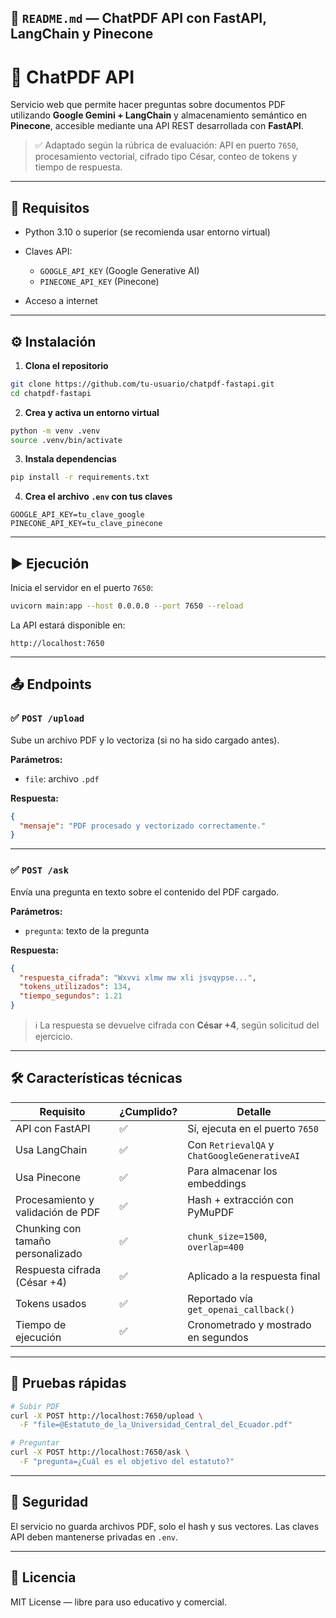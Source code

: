 
## 📘 `README.md` — ChatPDF API con FastAPI, LangChain y Pinecone

# 🧠 ChatPDF API

Servicio web que permite hacer preguntas sobre documentos PDF utilizando **Google Gemini + LangChain** y almacenamiento semántico en **Pinecone**, accesible mediante una API REST desarrollada con **FastAPI**.

> ✅ Adaptado según la rúbrica de evaluación: API en puerto `7650`, procesamiento vectorial, cifrado tipo César, conteo de tokens y tiempo de respuesta.

---

## 🚀 Requisitos

* Python 3.10 o superior (se recomienda usar entorno virtual)
* Claves API:

  * `GOOGLE_API_KEY` (Google Generative AI)
  * `PINECONE_API_KEY` (Pinecone)
* Acceso a internet

---

## ⚙️ Instalación

1. **Clona el repositorio**

```bash
git clone https://github.com/tu-usuario/chatpdf-fastapi.git
cd chatpdf-fastapi
```

2. **Crea y activa un entorno virtual**

```bash
python -m venv .venv
source .venv/bin/activate
```

3. **Instala dependencias**

```bash
pip install -r requirements.txt
```

4. **Crea el archivo `.env` con tus claves**

```env
GOOGLE_API_KEY=tu_clave_google
PINECONE_API_KEY=tu_clave_pinecone
```

---

## ▶️ Ejecución

Inicia el servidor en el puerto `7650`:

```bash
uvicorn main:app --host 0.0.0.0 --port 7650 --reload
```

La API estará disponible en:

```
http://localhost:7650
```

---

## 📤 Endpoints

### ✅ `POST /upload`

Sube un archivo PDF y lo vectoriza (si no ha sido cargado antes).

**Parámetros:**

* `file`: archivo `.pdf`

**Respuesta:**

```json
{
  "mensaje": "PDF procesado y vectorizado correctamente."
}
```

---

### ✅ `POST /ask`

Envía una pregunta en texto sobre el contenido del PDF cargado.

**Parámetros:**

* `pregunta`: texto de la pregunta

**Respuesta:**

```json
{
  "respuesta_cifrada": "Wxvvi xlmw mw xli jsvqypse...",
  "tokens_utilizados": 134,
  "tiempo_segundos": 1.21
}
```

> ℹ️ La respuesta se devuelve cifrada con **César +4**, según solicitud del ejercicio.

---

## 🛠️ Características técnicas

| Requisito                         | ¿Cumplido? | Detalle                                      |
| --------------------------------- | ---------- | -------------------------------------------- |
| API con FastAPI                   | ✅          | Sí, ejecuta en el puerto `7650`              |
| Usa LangChain                     | ✅          | Con `RetrievalQA` y `ChatGoogleGenerativeAI` |
| Usa Pinecone                      | ✅          | Para almacenar los embeddings                |
| Procesamiento y validación de PDF | ✅          | Hash + extracción con PyMuPDF                |
| Chunking con tamaño personalizado | ✅          | `chunk_size=1500`, `overlap=400`             |
| Respuesta cifrada (César +4)      | ✅          | Aplicado a la respuesta final                |
| Tokens usados                     | ✅          | Reportado vía `get_openai_callback()`        |
| Tiempo de ejecución               | ✅          | Cronometrado y mostrado en segundos          |

---

## 🧪 Pruebas rápidas

```bash
# Subir PDF
curl -X POST http://localhost:7650/upload \
  -F "file=@Estatuto_de_la_Universidad_Central_del_Ecuador.pdf"

# Preguntar
curl -X POST http://localhost:7650/ask \
  -F "pregunta=¿Cuál es el objetivo del estatuto?"
```

---

## 🔐 Seguridad

El servicio no guarda archivos PDF, solo el hash y sus vectores. Las claves API deben mantenerse privadas en `.env`.

---

## 🪪 Licencia

MIT License — libre para uso educativo y comercial.

